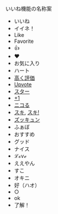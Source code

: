 いいね機能の名称案

- いいね
- イイネ！
- Like
- Favorite
- 👍
- ♥
- お気に入り
- ハート
- [高く評価](https://support.google.com/youtube/answer/6083270)
- [Upvote](https://support.reddithelp.com/hc/en-us/articles/7419626610708)
- [スター](https://s.hatena.ne.jp/)
- [+1](https://plus.google.com/)
- [ニコる](https://dic.nicovideo.jp/a/%E3%83%8B%E3%82%B3%E3%82%8B)
- [スキ](https://www.help-note.com/hc/ja/articles/360008881214), [スキ!](https://help.tumblr.com/hc/ja/articles/231855888)
- [ズッキュン](https://help.suzuri.jp/hc/ja/articles/208951948)
- ふぁぼ
- おすすめ
- グッド
- ナイス
- ℒℴѵℯ
- ええやん
- すこ
- オキニ
- 好（ハオ）
- ○
- ok
- 了解！